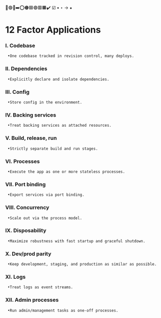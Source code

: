 🔵🟢🔴➡️⭕🟠🟦🟣🟥🟧✔️
☑️
•
‣
→
⁕

# 12 Factor Applications
  ### I. Codebase
     •One codebase tracked in revision control, many deploys.
  ### II. Dependencies
     •Explicitly declare and isolate dependencies.
  ### III. Config
     •Store config in the environment.
  ### IV. Backing services
     •Treat backing services as attached resources.
  ### V. Build, release, run
     •Strictly separate build and run stages.
  ### VI. Processes
     •Execute the app as one or more stateless processes.
  ### VII. Port binding
     •Export services via port binding.
  ### VIII. Concurrency
     •Scale out via the process model.
  ### IX. Disposability
     •Maximize robustness with fast startup and graceful shutdown.
  ### X. Dev/prod parity
     •Keep development, staging, and production as similar as possible.
  ### XI. Logs
     •Treat logs as event streams.
  ### XII. Admin processes
     •Run admin/management tasks as one-off processes.